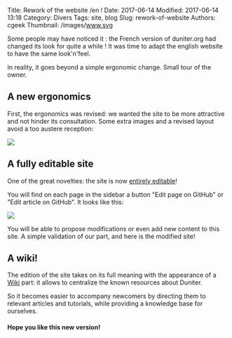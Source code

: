Title: Rework of the website /en !
Date: 2017-06-14
Modified: 2017-06-14 13:18
Category: Divers
Tags: site, blog
Slug: rework-of-website
Authors: cgeek
Thumbnail: /images/www.svg

Some people may have noticed it : the French version of duniter.org had changed its look for quite a while ! It was time to adapt the english website to have the same look'n'feel.

In reality, it goes beyond a simple ergonomic change. Small tour of the owner.

## A new ergonomics

First, the ergonomics was revised: we wanted the site to be more attractive and not hinder its consultation. Some extra images and a revised layout avoid a too austere reception:

![]({filename}./images/rework/change.png)

## A fully editable site

One of the great novelties: the site is now [entirely editable](/wiki/improve-the-site/)!

You will find on each page in the sidebar a button "Edit page on GitHub" or "Edit article on GitHub". It looks like this:

![]({filename}./images/wiki/btn_modifier.png)

You will be able to propose modifications or even add new content to this site. A simple validation of our part, and here is the modified site!

## A wiki!

The edition of the site takes on its full meaning with the appearance of a [Wiki](/wiki) part: it allows to centralize the known resources about Duniter.

So it becomes easier to accompany newcomers by directing them to relevant articles and tutorials, while providing a knowledge base for ourselves.

#### Hope you like this new version!
